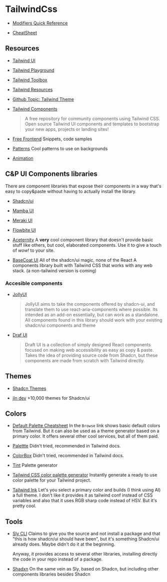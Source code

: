 # TailwindCss

- [Modifiers Quick Reference](https://tailwindcss.com/docs/hover-focus-and-other-states#quick-reference)

- [CheatSheet](https://tailwindcomponents.com/cheatsheet/)

## Resources

- [Tailwind UI](https://tailwindui.com/)

- [Tailwind Playground](https://play.tailwindcss.com/)

- [Tailwind Toolbox](https://www.tailwindtoolbox.com/)

- [Tailwind Resources](https://www.tailwindresources.com/)

- [Github Topic: Tailwind Theme](https://github.com/topics/tailwind-theme)

- [Tailwind Components](https://tailwindcomponents.com/)
  > A free repository for community components using Tailwind CSS.
  > Open source Tailwind UI components and templates to bootstrap your new apps, projects or landing sites!

- [Free Frontend](https://freefrontend.com/tailwind-code-examples/)
  Snippets, code samples

- [Patterns](https://heropatterns.com/)
  Cool patterns to use on backgrounds

- [Animation](https://www.tailwindcss-animated.com/configurator.html)

## C&P UI Components libraries

There are component libraries that expose their components in a way that's easy to copy&paste without having to actually install the library.

- [Shadcn/ui](https://ui.shadcn.com/)

- [Mamba UI](https://mambaui.com/)

- [Meraki UI](https://merakiui.com/)

- [Flowbite UI](https://flowbite.com/)

- [Aceternity](https://ui.aceternity.com/)
  A **very** cool component library that doesn't provide basic stuff like others, but cool, elaborated components. Use it to give a touch of _wow!_ to your site.

- [BaseCoat UI](https://basecoatui.com/)
  All of the shadcn/ui magic, none of the React
  A components library built with Tailwind CSS that works with any web stack.
  (a non-tailwind version is coming)

### Accesible components

- [JollyUI](https://jollyui.dev/)
  > JollyUI aims to take the components offered by shadcn-ui, and translate them to use react-aria-components where possible.
  > Its intended as an add-on essentially, but can work as a standalone. All components found in this library should work with your existing shadcn/ui components and theme

- [Draf UI](https://draft-ui.com/)
  > Draft UI is a collection of simply designed React components focused on making web accessibility as easy as copy & paste.
  Takes the idea of providing source code from Shadcn, but these components are made from scratch with Tailwind directly.

## Themes

- [Shadcn Themes](https://ui.shadcn.com/themes)

- [jln dev](https://ui.jln.dev/)
  +10,000 themes for Shadcn/ui

## Colors

- [Default Palette Cheatsheet](https://uicolors.app/browse/tailwind-colors)
  In the `Browse` link shows basic default colors from Tailwind. But it can also be used as a theme generator based on a primary color. It offers several other cool services, but all of them paid.

- [Palettte](https://palettte.app/)
  Didn't tried, recommended in Tailwind docs.

- [ColorBox](https://colorbox.io/)
  Didn't tried, recommended in Tailwind docs.

- [Tint](https://www.tints.dev/)
  Palette generator

- [Tailwind CSS color palette generator](https://tailcolor.com/)
  Instantly generate a ready to use color palette for your Tailwind project.

- [Tailwind Ink](https://tailwind.ink/)
  Let's you select a primary color and builds (I think using AI) a full theme. I don't like it provides it as tailwind conf instead of CSS variables and also that it uses RGB sharp code instead of HSV. But it's pretty cool.

## Tools


- [Sly CLI](https://sly-cli.fly.dev/)
  Claims to give you the source and not install a package and that "this is how shadcn/ui should have been", but it's something Shadcn/ui already does. Maybe didn't do it at the beginning.

  Anyway, it provides access to several other libraries, installing directly the code in your repo instead of a package.

- [Shadxn](https://ui.shadxn.com/)
  On the same vein as Sly, based on Shadcn, but including other components libraries besides Shadcn
